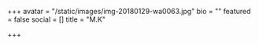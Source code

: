 +++
avatar = "/static/images/img-20180129-wa0063.jpg"
bio = ""
featured = false
social = []
title = "M.K"

+++
